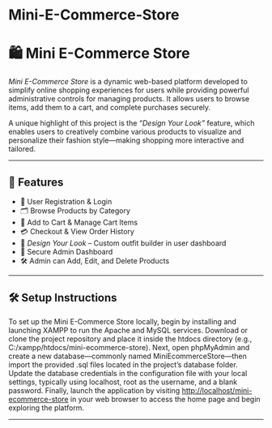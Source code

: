 # Mini-E-Commerce-Store
# 🛍 Mini E-Commerce Store

*Mini E-Commerce Store* is a dynamic web-based platform developed to simplify online shopping experiences for users while providing powerful administrative controls for managing products. It allows users to browse items, add them to a cart, and complete purchases securely.

A unique highlight of this project is the *“Design Your Look”* feature, which enables users to creatively combine various products to visualize and personalize their fashion style—making shopping more interactive and tailored.

---

## 🚀 Features

- 🔐 User Registration & Login  
- 🗂 Browse Products by Category  
- 🛒 Add to Cart & Manage Cart Items  
- 💳 Checkout & View Order History  
- 🎨 *Design Your Look* – Custom outfit builder in user dashboard  
- 🔧 Secure Admin Dashboard  
- 🛠 Admin can Add, Edit, and Delete Products

---

## 🛠 Setup Instructions

To set up the Mini E-Commerce Store locally, begin by installing and launching XAMPP to run the Apache and MySQL services. 
Download or clone the project repository and place it inside the htdocs directory (e.g., C:/xampp/htdocs/mini-ecommerce-store).
Next, open phpMyAdmin and create a new database—commonly named MiniEcommerceStore—then import the provided .sql files located in the project’s database folder. 
Update the database credentials in the configuration file with your local settings, typically using localhost, root as the username, and a blank password. 
Finally, launch the application by visiting [http://localhost/mini-ecommerce-store](http://localhost/mini-ecommerce-store) in your web browser to access the home page and begin exploring the platform.

---
